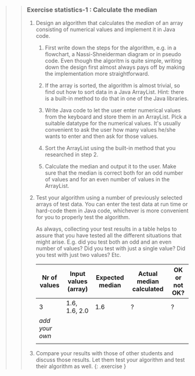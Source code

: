 >>### Exercise statistics-1 : Calculate the median
>>
>>1. Design an algorithm that calculates the *median* of an array consisting of numerical values and implement it in Java code.
>>
>>      1. First write down the steps for the algorithm, e.g. in a flowchart, a Nassi-Shneiderman diagram or in pseudo code. Even though the algoritm is quite simple, writing down the design first almost always pays off by making the implementation more straightforward.
>>
>>      2. If the array is sorted, the algorithm is almost trivial, so find out how to sort data in a Java ArrayList. Hint: there is a built-in method to do that in one of the Java libraries.
>>
>>      3. Write Java code to let the user enter numerical values from the keyboard and store them in an ArrayList. Pick a suitable datatype for the numerical values. It's usually convenient to ask the user how many values he/she wants to enter and then ask for those values.
>>
>>      4. Sort the ArrayList using the built-in method that you researched in step 2.
>>
>>      5. Calculate the median and output it to the user. Make sure that the median is correct both for an odd number of values and for an even number of values in the ArrayList.
>>
>>2. Test your algorithm using a number of previously selected arrays of test data. You can enter the test data at run time or hard-code them in Java code, whichever is more convenient for you to properly test the algorithm.
>>
>>      As always, collecting your test results in a table helps to assure that you have tested all the different situations that might arise. E.g. did you test both an odd and an even number of values? Did you test with just a single value? Did you test with just two values? Etc.
>>
>>      |Nr of values|Input values (array)|Expected median|Actual median calculated|OK or not OK?|
>>      |------|------|------|------|------|
>>      | 3 | 1.6, 1.6, 2.0 | 1.6 | ? | ? |
>>      | *add your own* |  |  |  |  |
>>      |  |  |  |  |  |
>>
>>3. Compare your results with those of other students and discuss those results. Let them test your algorithm and test their algorithm as well.
>{: .exercise }